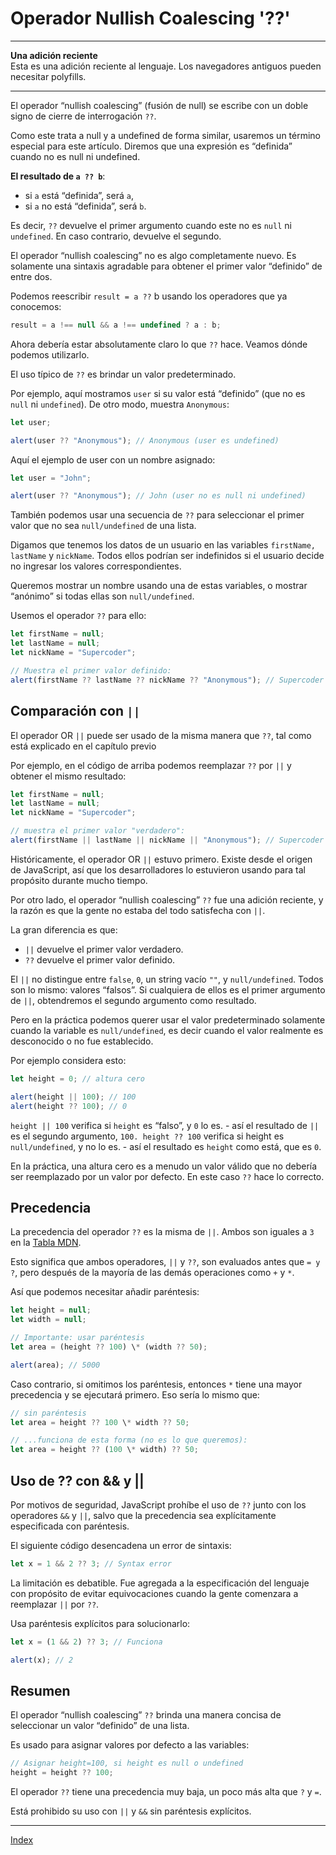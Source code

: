 # Operador Nullish Coalescing '??'

---

**Una adición reciente**<br>
Esta es una adición reciente al lenguaje. Los navegadores antiguos pueden necesitar polyfills.

---

El operador “nullish coalescing” (fusión de null) se escribe con un doble signo de cierre de interrogación `??`.

Como este trata a null y a undefined de forma similar, usaremos un término especial para este artículo. Diremos que una expresión es “definida” cuando no es null ni undefined.

**El resultado de `a ?? b`**:

- si `a` está “definida”, será `a`,
- si `a` no está “definida”, será `b`.

Es decir, `??` devuelve el primer argumento cuando este no es `null` ni `undefined`. En caso contrario, devuelve el segundo.

El operador “nullish coalescing” no es algo completamente nuevo. Es solamente una sintaxis agradable para obtener el primer valor “definido” de entre dos.

Podemos reescribir `result = a ??` b usando los operadores que ya conocemos:

```js
result = a !== null && a !== undefined ? a : b;
```

Ahora debería estar absolutamente claro lo que `??` hace. Veamos dónde podemos utilizarlo.

El uso típico de `??` es brindar un valor predeterminado.

Por ejemplo, aquí mostramos `user` si su valor está “definido” (que no es `null` ni `undefined`). De otro modo, muestra `Anonymous`:

```js
let user;

alert(user ?? "Anonymous"); // Anonymous (user es undefined)
```

Aquí el ejemplo de user con un nombre asignado:

```js
let user = "John";

alert(user ?? "Anonymous"); // John (user no es null ni undefined)
```

También podemos usar una secuencia de `??` para seleccionar el primer valor que no sea `null/undefined` de una lista.

Digamos que tenemos los datos de un usuario en las variables `firstName, lastName` y `nickName`. Todos ellos podrían ser indefinidos si el usuario decide no ingresar los valores correspondientes.

Queremos mostrar un nombre usando una de estas variables, o mostrar “anónimo” si todas ellas son `null/undefined`.

Usemos el operador `??` para ello:

```js
let firstName = null;
let lastName = null;
let nickName = "Supercoder";

// Muestra el primer valor definido:
alert(firstName ?? lastName ?? nickName ?? "Anonymous"); // Supercoder
```

## Comparación con `||`

El operador OR `||` puede ser usado de la misma manera que `??`, tal como está explicado en el capítulo previo

Por ejemplo, en el código de arriba podemos reemplazar `??` por `||` y obtener el mismo resultado:

```js
let firstName = null;
let lastName = null;
let nickName = "Supercoder";

// muestra el primer valor "verdadero":
alert(firstName || lastName || nickName || "Anonymous"); // Supercoder
```

Históricamente, el operador OR `||` estuvo primero. Existe desde el origen de JavaScript, así que los desarrolladores lo estuvieron usando para tal propósito durante mucho tiempo.

Por otro lado, el operador “nullish coalescing” `??` fue una adición reciente, y la razón es que la gente no estaba del todo satisfecha con `||`.

La gran diferencia es que:

- `||` devuelve el primer valor verdadero.
- `??` devuelve el primer valor definido.

El `||` no distingue entre `false`, `0`, un string vacío `""`, y `null/undefined`. Todos son lo mismo: valores “falsos”. Si cualquiera de ellos es el primer argumento de `||`, obtendremos el segundo argumento como resultado.

Pero en la práctica podemos querer usar el valor predeterminado solamente cuando la variable es `null/undefined`, es decir cuando el valor realmente es desconocido o no fue establecido.

Por ejemplo considera esto:

```js
let height = 0; // altura cero

alert(height || 100); // 100
alert(height ?? 100); // 0
```

`height || 100` verifica si `height` es “falso”, y `0` lo es. - así el resultado de `||` es el segundo argumento, `100. height ?? 100` verifica si height es `null/undefined`, y no lo es. - así el resultado es `height` como está, que es `0`.

En la práctica, una altura cero es a menudo un valor válido que no debería ser reemplazado por un valor por defecto. En este caso `??` hace lo correcto.

## Precedencia

La precedencia del operador `??` es la misma de `||`. Ambos son iguales a `3` en la [Tabla MDN](https://developer.mozilla.org/es/docs/Web/JavaScript/Reference/Operators/Operator_Precedence#Table).

Esto significa que ambos operadores, `||` y `??`, son evaluados antes que `= y ?`, pero después de la mayoría de las demás operaciones como `+` y `*`.

Así que podemos necesitar añadir paréntesis:

```js
let height = null;
let width = null;

// Importante: usar paréntesis
let area = (height ?? 100) \* (width ?? 50);

alert(area); // 5000
```

Caso contrario, si omitimos los paréntesis, entonces `*` tiene una mayor precedencia y se ejecutará primero. Eso sería lo mismo que:

```js
// sin paréntesis
let area = height ?? 100 \* width ?? 50;

// ...funciona de esta forma (no es lo que queremos):
let area = height ?? (100 \* width) ?? 50;
```

## Uso de ?? con && y ||

Por motivos de seguridad, JavaScript prohíbe el uso de `??` junto con los operadores `&&` y `||`, salvo que la precedencia sea explícitamente especificada con paréntesis.

El siguiente código desencadena un error de sintaxis:

```js
let x = 1 && 2 ?? 3; // Syntax error
```

La limitación es debatible. Fue agregada a la especificación del lenguaje con propósito de evitar equivocaciones cuando la gente comenzara a reemplazar `||` por `??`.

Usa paréntesis explícitos para solucionarlo:

```js
let x = (1 && 2) ?? 3; // Funciona

alert(x); // 2
```

## Resumen

El operador “nullish coalescing” `??` brinda una manera concisa de seleccionar un valor “definido” de una lista.

Es usado para asignar valores por defecto a las variables:

```js
// Asignar height=100, si height es null o undefined
height = height ?? 100;
```

El operador `??` tiene una precedencia muy baja, un poco más alta que `?` y `=`.

Está prohibido su uso con `||` y `&&` sin paréntesis explícitos.

---

[Index](../README.md)
